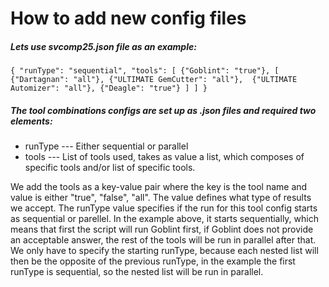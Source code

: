 # How to add new config files

##### Lets use svcomp25.json file as an example:
`
{
    "runType": "sequential",
    "tools": [
        {"Goblint": "true"},
        [
            {"Dartagnan": "all"},
            {"ULTIMATE GemCutter": "all"}, 
            {"ULTIMATE Automizer": "all"},
            {"Deagle": "true"}
        ]
    ]
}
`
##### The tool combinations configs are set up as .json files and required two elements:
- runType --- Either sequential or parallel
- tools --- List of tools used, takes as value a list, which composes of specific tools and/or list of specific tools.

We add the tools as a key-value pair where the key is the tool name and value is either "true", "false", "all". The value defines what type of results we accept. The runType value specifies if the run for this tool config starts as sequential or parellel. In the example above, it starts sequentially, which means that first the script will run Goblint first, if Goblint does not provide an acceptable answer, the rest of the tools will be run in parallel after that. We only have to specify the starting runType, because each nested list will then be the opposite of the previous runType, in the example the first runType is sequential, so the nested list will be run in parallel.
